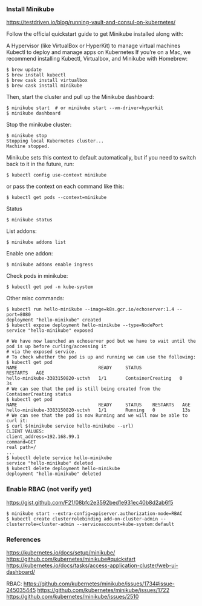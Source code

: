 
### Install Minikube
https://testdriven.io/blog/running-vault-and-consul-on-kubernetes/

Follow the official quickstart guide to get Minikube installed along with:

A Hypervisor (like VirtualBox or HyperKit) to manage virtual machines
Kubectl to deploy and manage apps on Kubernetes
If you’re on a Mac, we recommend installing Kubectl, Virtualbox, and Minikube with Homebrew:
```
$ brew update
$ brew install kubectl
$ brew cask install virtualbox
$ brew cask install minikube
```

Then, start the cluster and pull up the Minikube dashboard:
```
$ minikube start  # or minikube start --vm-driver=hyperkit
$ minikube dashboard
```

Stop the minikube cluster:
```
$ minikube stop
Stopping local Kubernetes cluster...
Machine stopped.
```

Minikube sets this context to default automatically, but if you need to switch back to it in the future, run:
```
$ kubectl config use-context minikube
```
or pass the context on each command like this:
```
$ kubectl get pods --context=minikube
```

Status
```
$ minikube status
```

List addons:
```
$ minikube addons list
```

Enable one addon:
```
$ minikube addons enable ingress
```

Check pods in minikube:
```
$ kubectl get pod -n kube-system
```

Other misc commands:
```
$ kubectl run hello-minikube --image=k8s.gcr.io/echoserver:1.4 --port=8080
deployment "hello-minikube" created
$ kubectl expose deployment hello-minikube --type=NodePort
service "hello-minikube" exposed

# We have now launched an echoserver pod but we have to wait until the pod is up before curling/accessing it
# via the exposed service.
# To check whether the pod is up and running we can use the following:
$ kubectl get pod
NAME                              READY     STATUS              RESTARTS   AGE
hello-minikube-3383150820-vctvh   1/1       ContainerCreating   0          3s
# We can see that the pod is still being created from the ContainerCreating status
$ kubectl get pod
NAME                              READY     STATUS    RESTARTS   AGE
hello-minikube-3383150820-vctvh   1/1       Running   0          13s
# We can see that the pod is now Running and we will now be able to curl it:
$ curl $(minikube service hello-minikube --url)
CLIENT VALUES:
client_address=192.168.99.1
command=GET
real path=/
...
$ kubectl delete service hello-minikube
service "hello-minikube" deleted
$ kubectl delete deployment hello-minikube
deployment "hello-minikube" deleted
```

### Enable RBAC (not verify yet)
https://gist.github.com/F21/08bfc2e3592bed1e931ec40b8d2ab6f5
```
$ minikube start --extra-config=apiserver.authorization-mode=RBAC
$ kubectl create clusterrolebinding add-on-cluster-admin --clusterrole=cluster-admin --serviceaccount=kube-system:default
```

### References
https://kubernetes.io/docs/setup/minikube/
https://github.com/kubernetes/minikube#quickstart
https://kubernetes.io/docs/tasks/access-application-cluster/web-ui-dashboard/

RBAC:
https://github.com/kubernetes/minikube/issues/1734#issue-245035445
https://github.com/kubernetes/minikube/issues/1722
https://github.com/kubernetes/minikube/issues/2510